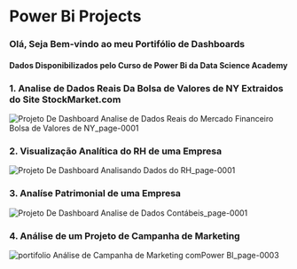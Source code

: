 # Power Bi Projects
### Olá, Seja Bem-vindo ao meu Portifólio de Dashboards

#### Dados Disponibilizados pelo Curso de Power Bi da Data Science Academy

### 1. Analise de Dados Reais Da Bolsa de Valores de NY Extraidos do Site StockMarket.com
![Projeto De Dashboard Analise de Dados Reais do Mercado Financeiro Bolsa de Valores de NY_page-0001](https://github.com/Erick-Dellevedove/Power-Bi-Projects/assets/140541961/9d2c0fa5-71e1-4f83-b0bc-2a808eb3f123)
### 2. Visualização Analítica do RH de uma Empresa
![Projeto De Dashboard Analisando Dados do RH_page-0001](https://github.com/Erick-Dellevedove/Power-Bi-Projects/assets/140541961/970d4eba-2ca4-48ac-80ce-1d6888cb1427)
### 3. Analíse Patrimonial de uma Empresa 
![Projeto De Dashboard Analise de Dados Contábeis_page-0001](https://github.com/Erick-Dellevedove/Power-Bi-Projects/assets/140541961/784688d4-bff9-48fb-9528-74a3e4e909ed)
### 4. Análise de um Projeto de Campanha de Marketing
![portifolio Análise de Campanha de Marketing comPower BI_page-0003](https://github.com/Erick-Dellevedove/Power-Bi-Projects/assets/140541961/4329f6aa-8437-4974-99b7-9cecbb7ba1dc)
